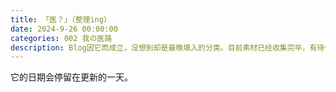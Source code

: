 ```yaml
---
title: 「医？」（整理ing）
date: 2024-9-26 00:00:00
categories: 002 我の医路
description: Blog因它而成立，没想到却是最晚填入的分类。目前素材已经收集完毕，有待慢慢梳理。（打出“梳理”时，突然回忆起布置数学作业总是因为把“梳”写成“疏”而被老师吐槽）
---
```

它的日期会停留在更新的一天。